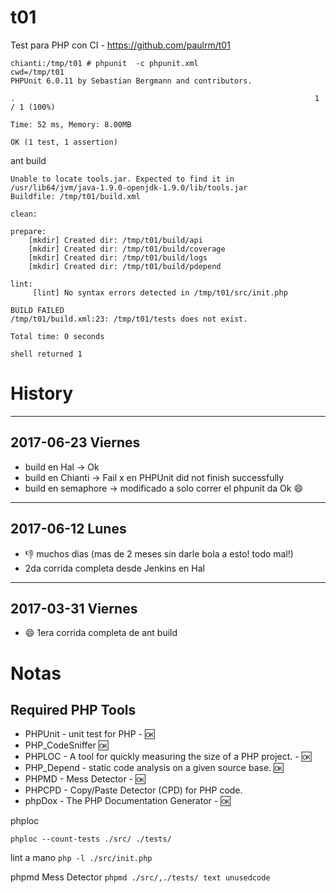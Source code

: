 # t01
Test para PHP con CI - https://github.com/paulrm/t01



```
chianti:/tmp/t01 # phpunit  -c phpunit.xml  
cwd=/tmp/t01
PHPUnit 6.0.11 by Sebastian Bergmann and contributors.

.                                                                   1 / 1 (100%)

Time: 52 ms, Memory: 8.00MB

OK (1 test, 1 assertion)
```

ant build

```
Unable to locate tools.jar. Expected to find it in /usr/lib64/jvm/java-1.9.0-openjdk-1.9.0/lib/tools.jar
Buildfile: /tmp/t01/build.xml

clean:

prepare:
    [mkdir] Created dir: /tmp/t01/build/api
    [mkdir] Created dir: /tmp/t01/build/coverage
    [mkdir] Created dir: /tmp/t01/build/logs
    [mkdir] Created dir: /tmp/t01/build/pdepend

lint:
     [lint] No syntax errors detected in /tmp/t01/src/init.php

BUILD FAILED
/tmp/t01/build.xml:23: /tmp/t01/tests does not exist.

Total time: 0 seconds

shell returned 1
```

# History
---
## 2017-06-23 Viernes
- build en Hal -> Ok
- build en Chianti -> Fail x en  PHPUnit did not finish successfully
- build en semaphore -> modificado a solo correr el phpunit da Ok :smile:

---
## 2017-06-12 Lunes
- :-1: muchos dias (mas de 2 meses sin darle bola a esto! todo mal!) 
- 2da corrida completa desde Jenkins en Hal

---
## 2017-03-31 Viernes
- :smile: 1era corrida completa de ant build

# Notas

## Required PHP Tools
- PHPUnit - unit test for PHP - :ok:
- PHP_CodeSniffer :ok:
- PHPLOC - A tool for quickly measuring the size of a PHP project. - :ok:
- PHP_Depend - static code analysis on a given source base. :ok:
- PHPMD - Mess Detector - :ok: 
- PHPCPD - Copy/Paste Detector (CPD) for PHP code.
- phpDox - The PHP Documentation Generator - :ok:

phploc 
```
phploc --count-tests ./src/ ./tests/
```
lint a mano
`php -l ./src/init.php`

phpmd Mess Detector 
`phpmd ./src/,./tests/ text unusedcode`
